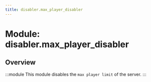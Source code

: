 ```yaml
---
title: disabler.max_player_disabler
---
```



# Module: disabler.max_player_disabler

## Overview
:::module
This module disables the `max player limit` of the server.
:::
